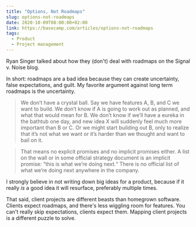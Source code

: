 ```yaml
---
title: "Options, Not Roadmaps"
slug: options-not-roadmaps
date: 2020-10-09T08:00:00+02:00
link: https://basecamp.com/articles/options-not-roadmaps
tags:
  - Product
  - Project management
---
```


Ryan Singer talked about how they (don't) deal with roadmaps on the Signal v. Noise blog.

In short: roadmaps are a bad idea because they can create uncertainty, false expectations, and guilt. My favorite argument against long term roadmaps is the uncertainty.

> We don’t have a crystal ball. Say we have features A, B, and C we want to build. We don’t know if A is going to work out as planned, and what that would mean for B. We don’t know if we’ll have a eureka in the bathtub one day, and new idea X will suddenly feel much more important than B or C. Or we might start building out B, only to realize that it’s not what we want or it’s harder than we thought and want to bail on it.

> That means no explicit promises and no implicit promises either. A list on the wall or in some official strategy document is an implicit promise: “this is what we’re doing next.“ There is no official list of what we’re doing next anywhere in the company.

I strongly believe in not writing down big ideas for a product, because if it really *is* a good idea it will resurface, preferably multiple times.

That said, client projects are different beasts than homegrown software. Clients expect roadmaps, and there's less wiggling room for features. You can't really skip expectations, clients expect them. Mapping client projects is a different puzzle to solve.
